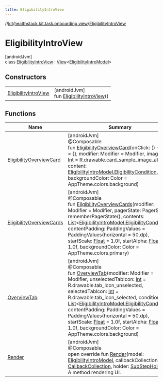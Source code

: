 ```yaml
---
title: EligibilityIntroView
---
```

//[kit](../../../index.html)/[healthstack.kit.task.onboarding.view](../index.html)/[EligibilityIntroView](index.html)



# EligibilityIntroView



[androidJvm]\
class [EligibilityIntroView](index.html) : [View](../../healthstack.kit.task.base/-view/index.html)&lt;[EligibilityIntroModel](../../healthstack.kit.task.onboarding.model/-eligibility-intro-model/index.html)&gt;



## Constructors


| | |
|---|---|
| [EligibilityIntroView](-eligibility-intro-view.html) | [androidJvm]<br>fun [EligibilityIntroView](-eligibility-intro-view.html)() |


## Functions


| Name | Summary |
|---|---|
| [EligibilityOverviewCard](-eligibility-overview-card.html) | [androidJvm]<br>@Composable<br>fun [EligibilityOverviewCard](-eligibility-overview-card.html)(onClick: () -&gt; [Unit](https://kotlinlang.org/api/latest/jvm/stdlib/kotlin/-unit/index.html) = {}, modifier: Modifier = Modifier, imageId: [Int](https://kotlinlang.org/api/latest/jvm/stdlib/kotlin/-int/index.html) = R.drawable.card_sample_image_alpha, content: [EligibilityIntroModel.EligibilityCondition](../../healthstack.kit.task.onboarding.model/-eligibility-intro-model/-eligibility-condition/index.html), backgroundColor: Color = AppTheme.colors.background) |
| [EligibilityOverviewCards](-eligibility-overview-cards.html) | [androidJvm]<br>@Composable<br>fun [EligibilityOverviewCards](-eligibility-overview-cards.html)(modifier: Modifier = Modifier, pagerState: PagerState = rememberPagerState(), contents: [List](https://kotlinlang.org/api/latest/jvm/stdlib/kotlin.collections/-list/index.html)&lt;[EligibilityIntroModel.EligibilityCondition](../../healthstack.kit.task.onboarding.model/-eligibility-intro-model/-eligibility-condition/index.html)&gt;, contentPadding: PaddingValues = PaddingValues(horizontal = 50.dp), startScale: [Float](https://kotlinlang.org/api/latest/jvm/stdlib/kotlin/-float/index.html) = 1.0f, startAlpha: [Float](https://kotlinlang.org/api/latest/jvm/stdlib/kotlin/-float/index.html) = 1.0f, backgroundColor: Color = AppTheme.colors.primary) |
| [OverviewTab](-overview-tab.html) | [androidJvm]<br>@Composable<br>fun [OverviewTab](-overview-tab.html)(modifier: Modifier = Modifier, unselectedTabIcon: [Int](https://kotlinlang.org/api/latest/jvm/stdlib/kotlin/-int/index.html) = R.drawable.tab_icon_unselected, selectedTabIcon: [Int](https://kotlinlang.org/api/latest/jvm/stdlib/kotlin/-int/index.html) = R.drawable.tab_icon_selected, conditions: [List](https://kotlinlang.org/api/latest/jvm/stdlib/kotlin.collections/-list/index.html)&lt;[EligibilityIntroModel.EligibilityCondition](../../healthstack.kit.task.onboarding.model/-eligibility-intro-model/-eligibility-condition/index.html)&gt;, contentPadding: PaddingValues = PaddingValues(horizontal = 50.dp), startScale: [Float](https://kotlinlang.org/api/latest/jvm/stdlib/kotlin/-float/index.html) = 1.0f, startAlpha: [Float](https://kotlinlang.org/api/latest/jvm/stdlib/kotlin/-float/index.html) = 1.0f, backgroundColor: Color = AppTheme.colors.background) |
| [Render](-render.html) | [androidJvm]<br>@Composable<br>open override fun [Render](-render.html)(model: [EligibilityIntroModel](../../healthstack.kit.task.onboarding.model/-eligibility-intro-model/index.html), callbackCollection: [CallbackCollection](../../healthstack.kit.task.base/-callback-collection/index.html), holder: [SubStepHolder](../../healthstack.kit.task.survey.question/-sub-step-holder/index.html)?)<br>A method rendering UI. |

